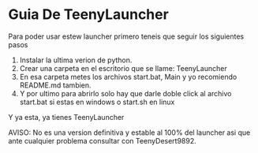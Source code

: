 # Guia De TeenyLauncher

Para poder usar estew launcher primero teneis que seguir los siguientes pasos
1. Instalar la ultima verion de python.
2. Crear una carpeta en el escritorio que se llame: TeenyLauncher
3. En esa carpeta metes los archivos start.bat, Main y yo recomiendo README.md tambien.
4. Y por ultimo para abrirlo solo hay que darle doble click al archivo start.bat si estas en windows o start.sh en linux

Y ya esta, ya tienes TeenyLauncher

AVISO: No es una version definitiva y estable al 100% del launcher asi que ante cualquier problema consultar con TeenyDesert9892.
